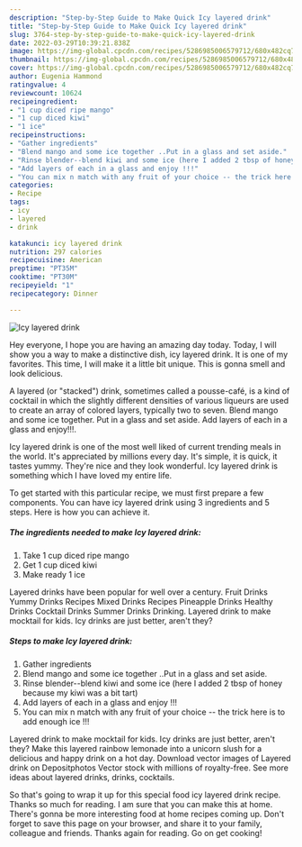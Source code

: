 ```yaml
---
description: "Step-by-Step Guide to Make Quick Icy layered drink"
title: "Step-by-Step Guide to Make Quick Icy layered drink"
slug: 3764-step-by-step-guide-to-make-quick-icy-layered-drink
date: 2022-03-29T10:39:21.838Z
image: https://img-global.cpcdn.com/recipes/5286985006579712/680x482cq70/icy-layered-drink-recipe-main-photo.jpg
thumbnail: https://img-global.cpcdn.com/recipes/5286985006579712/680x482cq70/icy-layered-drink-recipe-main-photo.jpg
cover: https://img-global.cpcdn.com/recipes/5286985006579712/680x482cq70/icy-layered-drink-recipe-main-photo.jpg
author: Eugenia Hammond
ratingvalue: 4
reviewcount: 10624
recipeingredient:
- "1 cup diced ripe mango"
- "1 cup diced kiwi"
- "1 ice"
recipeinstructions:
- "Gather ingredients"
- "Blend mango and some ice together ..Put in a glass and set aside."
- "Rinse blender--blend kiwi and some ice (here I added 2 tbsp of honey because my kiwi was a bit tart)"
- "Add layers of each in a glass and enjoy !!!"
- "You can mix n match with any fruit of your choice -- the trick here is to add enough ice !!!"
categories:
- Recipe
tags:
- icy
- layered
- drink

katakunci: icy layered drink 
nutrition: 297 calories
recipecuisine: American
preptime: "PT35M"
cooktime: "PT30M"
recipeyield: "1"
recipecategory: Dinner

---
```



![Icy layered drink](https://img-global.cpcdn.com/recipes/5286985006579712/680x482cq70/icy-layered-drink-recipe-main-photo.jpg)

Hey everyone, I hope you are having an amazing day today. Today, I will show you a way to make a distinctive dish, icy layered drink. It is one of my favorites. This time, I will make it a little bit unique. This is gonna smell and look delicious.

A layered (or &#34;stacked&#34;) drink, sometimes called a pousse-café, is a kind of cocktail in which the slightly different densities of various liqueurs are used to create an array of colored layers, typically two to seven. Blend mango and some ice together. Put in a glass and set aside. Add layers of each in a glass and enjoy!!!.

Icy layered drink is one of the most well liked of current trending meals in the world. It's appreciated by millions every day. It's simple, it is quick, it tastes yummy. They're nice and they look wonderful. Icy layered drink is something which I have loved my entire life.


To get started with this particular recipe, we must first prepare a few components. You can have icy layered drink using 3 ingredients and 5 steps. Here is how you can achieve it.

<!--inarticleads1-->

##### The ingredients needed to make Icy layered drink:

1. Take 1 cup diced ripe mango
1. Get 1 cup diced kiwi
1. Make ready 1 ice


Layered drinks have been popular for well over a century. Fruit Drinks Yummy Drinks Recipes Mixed Drinks Recipes Pineapple Drinks Healthy Drinks Cocktail Drinks Summer Drinks Drinking. Layered drink to make mocktail for kids. Icy drinks are just better, aren&#39;t they? 

<!--inarticleads2-->

##### Steps to make Icy layered drink:

1. Gather ingredients
1. Blend mango and some ice together ..Put in a glass and set aside.
1. Rinse blender--blend kiwi and some ice (here I added 2 tbsp of honey because my kiwi was a bit tart)
1. Add layers of each in a glass and enjoy !!!
1. You can mix n match with any fruit of your choice -- the trick here is to add enough ice !!!


Layered drink to make mocktail for kids. Icy drinks are just better, aren&#39;t they? Make this layered rainbow lemonade into a unicorn slush for a delicious and happy drink on a hot day. Download vector images of Layered drink on Depositphotos Vector stock with millions of royalty-free. See more ideas about layered drinks, drinks, cocktails. 

So that's going to wrap it up for this special food icy layered drink recipe. Thanks so much for reading. I am sure that you can make this at home. There's gonna be more interesting food at home recipes coming up. Don't forget to save this page on your browser, and share it to your family, colleague and friends. Thanks again for reading. Go on get cooking!
